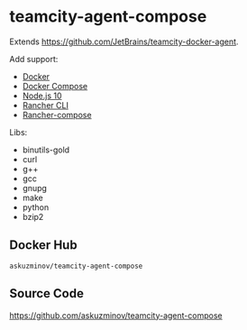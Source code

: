 # teamcity-agent-compose

Extends <https://github.com/JetBrains/teamcity-docker-agent>.

Add support:

- [Docker](https://docs.docker.com/)
- [Docker Compose](https://docs.docker.com/compose/)
- [Node.js 10](https://nodejs.org)
- [Rancher CLI](https://rancher.com/docs/rancher/v1.6/en/)
- [Rancher-compose](https://rancher.com/docs/rancher/v1.6/en/cattle/rancher-compose/)

Libs:

- binutils-gold
- curl
- g++
- gcc
- gnupg
- make
- python
- bzip2

## Docker Hub

`askuzminov/teamcity-agent-compose`

## Source Code

<https://github.com/askuzminov/teamcity-agent-compose>